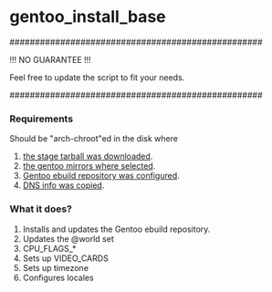 # gentoo_install_base

##################################################

!!! NO GUARANTEE !!!

Feel free to update the script to fit your needs.

##################################################

### Requirements

Should be "arch-chroot"ed in the disk where

1. [the stage tarball was downloaded](https://wiki.gentoo.org/wiki/Handbook:AMD64/Installation/Stage#Downloading_the_stage_tarball).
2. [the gentoo mirrors where selected](https://wiki.gentoo.org/wiki/Handbook:AMD64/Installation/Base#Optional:_Selecting_mirrors).
3. [Gentoo ebuild repository was configured](https://wiki.gentoo.org/wiki/Handbook:AMD64/Installation/Base#Gentoo_ebuild_repository).
4. [DNS info was copied](https://wiki.gentoo.org/wiki/Handbook:AMD64/Installation/Base#Copy_DNS_info).

### What it does?

1. Installs and updates the Gentoo ebuild repository.
2. Updates the @world set
3. CPU_FLAGS_*
4. Sets up VIDEO_CARDS
5. Sets up timezone
6. Configures locales
